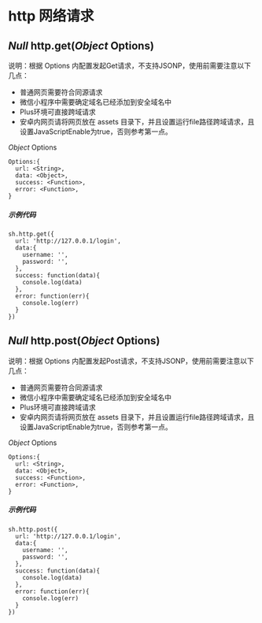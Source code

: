 # http 网络请求

## *Null* http.get(*Object* Options)
说明：根据 Options 内配置发起Get请求，不支持JSONP，使用前需要注意以下几点：

- 普通网页需要符合同源请求
- 微信小程序中需要确定域名已经添加到安全域名中
- Plus环境可直接跨域请求
- 安卓内网页请将网页放在 assets 目录下，并且设置运行file路径跨域请求，且设置JavaScriptEnable为true，否则参考第一点。

*Object* Options

```
Options:{
  url: <String>,
  data: <Object>,
  success: <Function>,
  error: <Function>,
}
```

##### 示例代码
```
sh.http.get({
  url: 'http://127.0.0.1/login',
  data:{
    username: '',
    password: '',
  },
  success: function(data){
    console.log(data)
  },
  error: function(err){
    console.log(err)
  }
})
```

## *Null* http.post(*Object* Options)
说明：根据 Options 内配置发起Post请求，不支持JSONP，使用前需要注意以下几点：

- 普通网页需要符合同源请求
- 微信小程序中需要确定域名已经添加到安全域名中
- Plus环境可直接跨域请求
- 安卓内网页请将网页放在 assets 目录下，并且设置运行file路径跨域请求，且设置JavaScriptEnable为true，否则参考第一点。

*Object* Options
```
Options:{
  url: <String>,
  data: <Object>,
  success: <Function>,
  error: <Function>,
}
```
##### 示例代码
```
sh.http.post({
  url: 'http://127.0.0.1/login',
  data:{
    username: '',
    password: '',
  },
  success: function(data){
    console.log(data)
  },
  error: function(err){
    console.log(err)
  }
})
```


